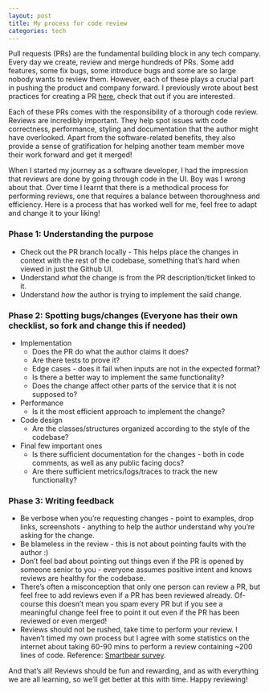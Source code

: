 ```yaml
---
layout: post
title: My process for code review
categories: tech
---
```


Pull requests (PRs) are the fundamental building block in any tech company. Every day we create, review and merge hundreds of PRs. 
Some add features, some fix bugs, some introduce bugs and some are so large nobody wants to review them. 
However, each of these plays a crucial part in pushing the product and company forward. I previously wrote about best practices for creating a PR [here](https://annanay25.github.io/contributing-to-open-source/), check that out if you are interested.

Each of these PRs comes with the responsibility of a thorough code review. Reviews are incredibly important. 
They help spot issues with code correctness, performance, styling and documentation that the author might have overlooked. 
Apart from the software-related benefits, they also provide a sense of gratification for helping another team member move their work forward and get it merged! 

When I started my journey as a software developer, I had the impression that reviews are done by going through code in the UI. Boy was I wrong about that. 
Over time I learnt that there is a methodical process for performing reviews, one that requires a balance between thoroughness and efficiency. 
Here is a process that has worked well for me, feel free to adapt and change it to your liking!

### Phase 1: Understanding the purpose
- Check out the PR branch locally - This helps place the changes in context with the rest of the codebase, something that’s hard when viewed in just the Github UI.
- Understand _what_ the change is from the PR description/ticket linked to it.
- Understand _how_ the author is trying to implement the said change.

### Phase 2: Spotting bugs/changes (Everyone has their own checklist, so fork and change this if needed)
- Implementation
  - Does the PR do what the author claims it does?
  - Are there tests to prove it?
  - Edge cases - does it fail when inputs are not in the expected format?
  - Is there a better way to implement the same functionality?
  - Does the change affect other parts of the service that it is not supposed to?
- Performance
  - Is it the most efficient approach to implement the change?
- Code design
  - Are the classes/structures organized according to the style of the codebase?
- Final few important ones
  - Is there sufficient documentation for the changes - both in code comments, as well as any public facing docs?
  - Are there sufficient metrics/logs/traces to track the new functionality?

### Phase 3: Writing feedback
- Be verbose when you’re requesting changes - point to examples, drop links, screenshots - anything to help the author understand why you’re asking for the change.
- Be blameless in the review - this is not about pointing faults with the author :)
- Don’t feel bad about pointing out things even if the PR is opened by someone senior to you - everyone assumes positive intent and knows reviews are healthy for the codebase.
- There’s often a misconception that only one person can review a PR, but feel free to add reviews even if a PR has been reviewed already. Of-course this doesn’t mean you spam every PR but if you see a meaningful change feel free to point it out even if the PR has been reviewed or even merged!
- Reviews should not be rushed, take time to perform your review. I haven’t timed my own process but I agree with some statistics on the internet about taking 60-90 mins to perform a review containing ~200 lines of code. Reference: [Smartbear survey](https://smartbear.com/learn/code-review/best-practices-for-peer-code-review/).


And that’s all! Reviews should be fun and rewarding, and as with everything we are all learning, so we’ll get better at this with time. Happy reviewing!
